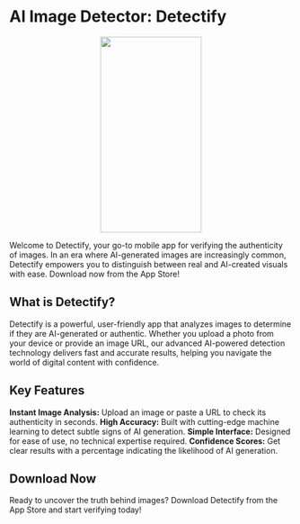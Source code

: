 # AI Image Detector: Detectify

<div align="center">
  <img src="/Detectify-AppStore/det1" width="180" height="348" />
</div>

Welcome to Detectify, your go-to mobile app for verifying the authenticity of images. In an era where AI-generated images are increasingly common, Detectify empowers you to distinguish between real and AI-created visuals with ease. Download now from the App Store!

## What is Detectify?
Detectify is a powerful, user-friendly app that analyzes images to determine if they are AI-generated or authentic. Whether you upload a photo from your device or provide an image URL, our advanced AI-powered detection technology delivers fast and accurate results, helping you navigate the world of digital content with confidence.

## Key Features
**Instant Image Analysis:** Upload an image or paste a URL to check its authenticity in seconds.
**High Accuracy:** Built with cutting-edge machine learning to detect subtle signs of AI generation.
**Simple Interface:** Designed for ease of use, no technical expertise required.
**Confidence Scores:** Get clear results with a percentage indicating the likelihood of AI generation.

## Download Now
Ready to uncover the truth behind images? Download Detectify from the App Store and start verifying today!
